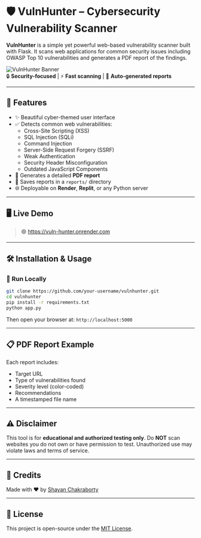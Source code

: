 # 🛡️ VulnHunter – Cybersecurity Vulnerability Scanner

**VulnHunter** is a simple yet powerful web-based vulnerability scanner built with Flask. It scans web applications for common security issues including OWASP Top 10 vulnerabilities and generates a PDF report of the findings.

![VulnHunter Banner](https://img.shields.io/badge/Flask-WebApp-blue?style=flat-square)  
🔒 **Security-focused** | ⚡ **Fast scanning** | 📄 **Auto-generated reports**

---

## 🚀 Features

- ✨ Beautiful cyber-themed user interface
- ✅ Detects common web vulnerabilities:
  - Cross-Site Scripting (XSS)
  - SQL Injection (SQLi)
  - Command Injection
  - Server-Side Request Forgery (SSRF)
  - Weak Authentication
  - Security Header Misconfiguration
  - Outdated JavaScript Components
- 🧾 Generates a detailed **PDF report**
- 📁 Saves reports in a `reports/` directory
- 🌐 Deployable on **Render**, **Replit**, or any Python server

---

## 🖥️ Live Demo

> 🟢 https://vuln-hunter.onrender.com

---

## 🛠️ Installation & Usage

### 🧪 Run Locally

```bash
git clone https://github.com/your-username/vulnhunter.git
cd vulnhunter
pip install -r requirements.txt
python app.py
````

Then open your browser at:
`http://localhost:5000`

---


## 📋 PDF Report Example

Each report includes:

* Target URL
* Type of vulnerabilities found
* Severity level (color-coded)
* Recommendations
* A timestamped file name

---

## ⚠️ Disclaimer

This tool is for **educational and authorized testing only**. Do **NOT** scan websites you do not own or have permission to test. Unauthorized use may violate laws and terms of service.

---

## 🧠 Credits

Made with ❤️ by [Shayan Chakraborty](https://github.com/Rexona-3112)

---

## 📄 License

This project is open-source under the [MIT License](LICENSE).

````
